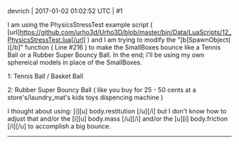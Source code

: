 devrich | 2017-01-02 01:02:52 UTC | #1

I am using the PhysicsStressTest example script ( [url]https://github.com/urho3d/Urho3D/blob/master/bin/Data/LuaScripts/12_PhysicsStressTest.lua[/url] ) and I am trying to modify the "[b]SpawnObject( )[/b]" function ( Line #216 ) to make the SmallBoxes bounce like a Tennis Ball or a Rubber Super Bouncy Ball.  In the end; I'll be using my own sphereical models in place of the SmallBoxes.

1: Tennis Ball / Basket Ball

2: Rubber Super Bouncy Ball ( like you buy for 25 - 50 cents at a store's/laundry_mat's kids toys dispencing machine )

I thought about using: [i][u] body.restitution [/u][/i] but I don't know how to adjust that and/or the [i][u] body.mass [/u][/i] and/or the [u][i] body.friction [/i][/u] to accomplish a big bounce.

-------------------------

